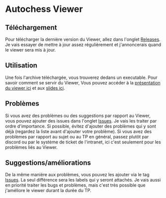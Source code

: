# Autochess Viewer

## Téléchargement

Pour télécharger la dernière version du Viewer, allez dans l'onglet [Releases](https://github.com/GabrielVidal1/AutochessViewerACDC/releases). Je vais essayer de mettre à jour assez régulièrement et j'annoncerais quand le viewer sera mis à jour.

## Utilisation

Une fois l'archive téléchargée, vous trouverez dedans un executable. Pour savoir comment se servir du Viewer,
Vous pouvez accéder à la [présentation du viewer ici]() et aux [slides ici](https://docs.google.com/presentation/d/1Gn2Sa1z1toJcRcQauW8PF9qM6GCPLQ9jCvBN62Pu77w/edit?usp=sharing). 

## Problèmes

Si vous avez des problèmes ou des suggestions par rapport au Viewer, vous pouvez ajouter des issues dans l'onglet [Issues](https://github.com/GabrielVidal1/AutochessViewerACDC/issues). Je vais les traiter par ordre d'importance. Si possible, évitez d'ajouter des problèmes qui y sont déjà (regardez la liste avant d'ajouter votre problème).
Si vous avez des problèmes par rapport au sujet ou au TP en général, passez plutôt par discord ou par le système de ticket de l'intranet, ici c'est seulement pour les problèmes liés au Viewer.

## Suggestions/améliorations

De la même manière aux problèmes, vous pouvez les ajouter via le tag [Issues](https://github.com/GabrielVidal1/AutochessViewerACDC/issues). La seul différence sera les labels qui y seront attachés. Je vais aussi en priorité traiter les bugs et problèmes, mais c'est très possible que j'améliore le viewer durant la durée du TP.
